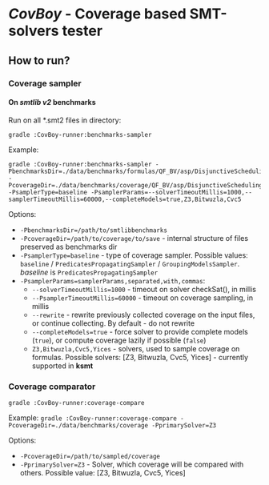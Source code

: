 # *CovBoy* - Coverage based SMT-solvers tester

## How to run?

### Coverage sampler

#### On *smtlib v2* benchmarks

Run on all *.smt2 files in directory:

`gradle :CovBoy-runner:benchmarks-sampler`

Example:

```
gradle :CovBoy-runner:benchmarks-sampler -PbenchmarksDir=./data/benchmarks/formulas/QF_BV/asp/DisjunctiveScheduling -PcoverageDir=./data/benchmarks/coverage/QF_BV/asp/DisjunctiveScheduling -PsamplerType=baseline -PsamplerParams=--solverTimeoutMillis=1000,--samplerTimeoutMillis=60000,--completeModels=true,Z3,Bitwuzla,Cvc5
```

Options:

* `-PbenchmarksDir=/path/to/smtlibbenchmarks`
* `-PcoverageDir=/path/to/coverage/to/save` - internal structure of files preserved as benchmarks dir
* `-PsamplerType=baseline` - type of coverage sampler. Possible
  values: `baseline` / `PredicatesPropagatingSampler` / `GroupingModelsSampler`. *baseline*
  is `PredicatesPropagatingSampler`
* `-PsamplerParams=samplerParams,separated,with,commas`:
  * `--solverTimeoutMillis=1000` - timeout on solver checkSat(), in millis
  * `--PsamplerTimeoutMillis=60000` - timeout on coverage sampling, in millis
  * `--rewrite` - rewrite previously collected coverage on the input files, or continue collecting. By default - do not
    rewrite
  * `--completeModels=true` - force solver to provide complete models (`true`), or compute coverage lazily if
    possible (`false`)
  * `Z3,Bitwuzla,Cvc5,Yices` - solvers, used to sample coverage on formulas. Possible
    solvers: [Z3, Bitwuzla, Cvc5, Yices] - currently supported in **ksmt**

### Coverage comparator

`gradle :CovBoy-runner:coverage-compare`

Example:
`gradle :CovBoy-runner:coverage-compare -PcoverageDir=./data/benchmarks/coverage -PprimarySolver=Z3`

Options:

* `-PcoverageDir=/path/to/sampled/coverage`
* `-PprimarySolver=Z3` - Solver, which coverage will be compared with others. Possible
  value: [Z3, Bitwuzla, Cvc5, Yices]

